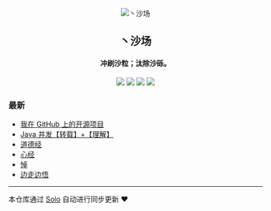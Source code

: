 <p align="center"><img alt="丶沙场" src="https://lbb4511.cn/favicon.ico"></p><h2 align="center">
丶沙场
</h2>

<h4 align="center">冲刷沙粒；汰除沙砾。</h4>
<p align="center"><a title="丶沙场" target="_blank" href="https://github.com/lbb4511/solo-blog"><img src="https://img.shields.io/github/last-commit/lbb4511/solo-blog.svg?style=flat-square&color=FF9900"></a>
<a title="GitHub repo size in bytes" target="_blank" href="https://github.com/lbb4511/solo-blog"><img src="https://img.shields.io/github/repo-size/lbb4511/solo-blog.svg?style=flat-square"></a>
<a title="Solo Version" target="_blank" href="https://github.com/88250/solo/releases"><img src="https://img.shields.io/badge/solo-4.3.0-f1e05a.svg?style=flat-square&color=blueviolet"></a>
<a title="Hits" target="_blank" href="https://github.com/88250/hits"><img src="https://hits.b3log.org/lbb4511/solo-blog.svg"></a></p>

### 最新

* [我在 GitHub 上的开源项目](https://localhost/my-github-repos)
* [Java 并发【转载】+【理解】](https://localhost/articles/2020/08/02/1596343245783.html)
* [道德经](https://localhost/articles/2020/07/17/1594932533780.html)
* [心经](https://localhost/articles/2020/07/11/1594403638664.html)
* [悼](https://localhost/articles/2020/07/08/1594200486718.html)
* [边走边悟](https://localhost/articles/2020/07/08/1594200109577.html)



---

本仓库通过 [Solo](https://github.com/88250/solo) 自动进行同步更新 ❤️ 